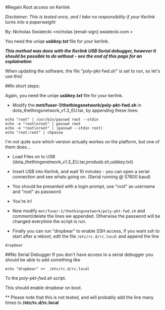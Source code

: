 #Regain Root access on Kerlink

*Disclaimer: This is tested once, and I take no responsibility if your Kerlink turns into a paperweight*

By: Nicholas Swiatecki <nicholas [email-sign] swiatecki.com > 

You need the uniqe ***usbkey.txt*** file for *your* kerlink.


***This method was done with the Kerlink USB Serial debugger, however it should be possible to do without - see the end of this page for an explaination***

When updating the software, the file "poly-pkt-fwd.sh" is set to run, so let's use this!

##In short steps: 

Again, you need the uniqe ***usbkey.txt*** file for *your* kerlink.

* Modify the **mnt/fuser-1/thethingsnetwork/poly-pkt-fwd.sh** in dota_thethingsnetwork_v1.3_EU.tar, by appending these lines:

```
echo "root" | /usr/bin/passwd root --stdin
echo -e "root\nroot" | passwd root
echo -e "root\nroot" | (passwd --stdin root)
echo "root:root" | chpassw
```

I'm *not* quite sure which version actually workes on the platform, but one of them does...

* Load Files on to USB (dota_thethingsnetwork_v1.3_EU.tar,produsb.sh,usbkey.txt)

* Insert USB into Kerlink, and wait 10 minutes - you can open a serial connection and see whats going on. (Serial running @ 57600 baud)

* You should be presented with a login prompt, use "root" as username and "root" as password

* You're in!

* Now modify `mnt/fuser-1/thethingsnetwork/poly-pkt-fwd.sh` and comment/delete the lines we appended. Otherwise the password will be changed everytime the script is run.

* Finally you can run "dropbear" to enable SSH access, if you want ssh to start after a reboot, edit the file `/etc/rc.d/rc.local` and append the line

`dropbear`

##No Serial Debugger
If you don't have access to a serial debugger you should be able to add something like

`echo "dropbear" >>  /etc/rc.d/rc.local`

To the *poly-pkt-fwd.sh* script.

This should enable dropbear on boot. 

** Please note that this is not tested, and will probably add the line many times to **/etc/rc.d/rc.local**